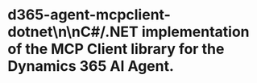 # d365-agent-mcpclient-dotnet\n\nC#/.NET implementation of the MCP Client library for the Dynamics 365 AI Agent.
